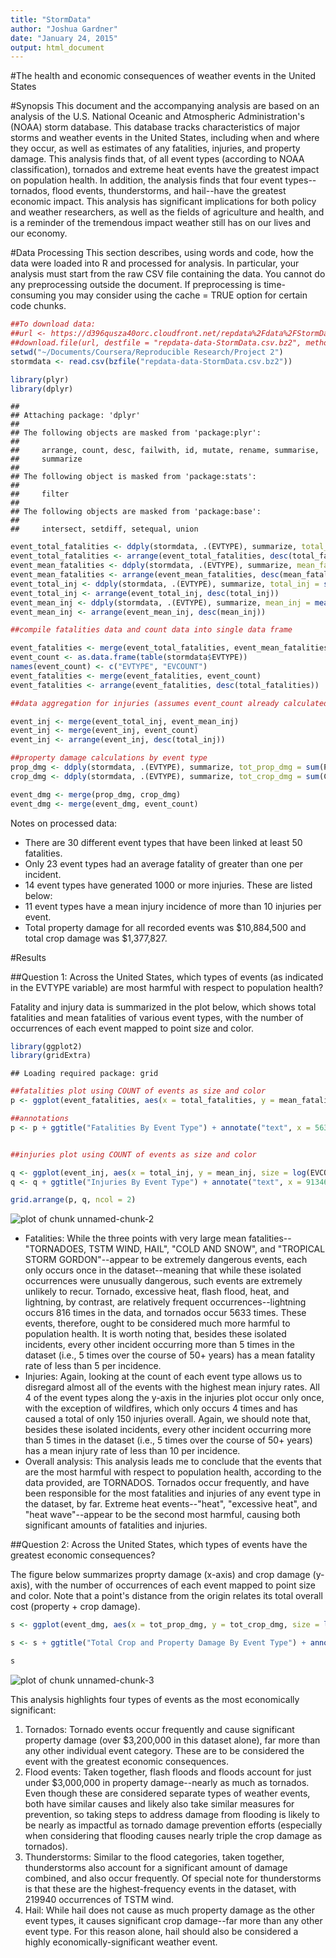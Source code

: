 ```yaml
---
title: "StormData"
author: "Joshua Gardner"
date: "January 24, 2015"
output: html_document
---
```

#The health and economic consequences of weather events in the United States

#Synopsis
This document and the accompanying analysis are based on an analysis of the U.S. National Oceanic and Atmospheric Administration's (NOAA) storm database. This database tracks characteristics of major storms and weather events in the United States, including when and where they occur, as well as estimates of any fatalities, injuries, and property damage. This analysis finds that, of all event types (according to NOAA classification), tornados and extreme heat events have the greatest impact on population health. In addition, the analysis finds that four event types--tornados, flood events, thunderstorms, and hail--have the greatest economic impact. This analysis has significant implications for both policy and weather researchers, as well as the fields of agriculture and health, and is a reminder of the tremendous impact weather still has on our lives and our economy.

#Data Processing
This section describes, using words and code, how the data were loaded into R and processed for analysis. In particular, your analysis must start from the raw CSV file containing the data. You cannot do any preprocessing outside the document. If preprocessing is time-consuming you may consider using the cache = TRUE option for certain code chunks.


```r
##To download data:
##url <- https://d396qusza40orc.cloudfront.net/repdata%2Fdata%2FStormData.csv.bz2
##download.file(url, destfile = "repdata-data-StormData.csv.bz2", method = "curl")
setwd("~/Documents/Coursera/Reproducible Research/Project 2")
stormdata <- read.csv(bzfile("repdata-data-StormData.csv.bz2"))

library(plyr)
library(dplyr)
```

```
## 
## Attaching package: 'dplyr'
## 
## The following objects are masked from 'package:plyr':
## 
##     arrange, count, desc, failwith, id, mutate, rename, summarise,
##     summarize
## 
## The following object is masked from 'package:stats':
## 
##     filter
## 
## The following objects are masked from 'package:base':
## 
##     intersect, setdiff, setequal, union
```

```r
event_total_fatalities <- ddply(stormdata, .(EVTYPE), summarize, total_fatalities = sum(FATALITIES))
event_total_fatalities <- arrange(event_total_fatalities, desc(total_fatalities))
event_mean_fatalities <- ddply(stormdata, .(EVTYPE), summarize, mean_fatalities = mean(FATALITIES, na.rm = TRUE))
event_mean_fatalities <- arrange(event_mean_fatalities, desc(mean_fatalities))
event_total_inj <- ddply(stormdata, .(EVTYPE), summarize, total_inj = sum(INJURIES))
event_total_inj <- arrange(event_total_inj, desc(total_inj))
event_mean_inj <- ddply(stormdata, .(EVTYPE), summarize, mean_inj = mean(INJURIES, na.rm = TRUE))
event_mean_inj <- arrange(event_mean_inj, desc(mean_inj))

##compile fatalities data and count data into single data frame

event_fatalities <- merge(event_total_fatalities, event_mean_fatalities)
event_count <- as.data.frame(table(stormdata$EVTYPE))
names(event_count) <- c("EVTYPE", "EVCOUNT")
event_fatalities <- merge(event_fatalities, event_count)
event_fatalities <- arrange(event_fatalities, desc(total_fatalities))

##data aggregation for injuries (assumes event_count already calculated)

event_inj <- merge(event_total_inj, event_mean_inj)
event_inj <- merge(event_inj, event_count)
event_inj <- arrange(event_inj, desc(total_inj))

##property damage calculations by event type
prop_dmg <- ddply(stormdata, .(EVTYPE), summarize, tot_prop_dmg = sum(PROPDMG))
crop_dmg <- ddply(stormdata, .(EVTYPE), summarize, tot_crop_dmg = sum(CROPDMG))

event_dmg <- merge(prop_dmg, crop_dmg)
event_dmg <- merge(event_dmg, event_count)
```

Notes on processed data:

* There are 30 different event types that have been linked at least 50 fatalities.
* Only 23 event types had an average fatality of greater than one per incident. 
* 14 event types have generated 1000 or more injuries. These are listed below:
* 11 event types have a mean injury incidence of more than 10 injuries per event.
* Total property damage for all recorded events was $10,884,500 and total crop damage was $1,377,827.

#Results

##Question 1: Across the United States, which types of events (as indicated in the EVTYPE variable) are most harmful with respect to population health?


Fatality and injury data is summarized in the plot below, which shows total fatalities and mean fatalities of various event types, with the number of occurrences of each event mapped to point size and color.



```r
library(ggplot2)
library(gridExtra)
```

```
## Loading required package: grid
```

```r
##fatalities plot using COUNT of events as size and color
p <- ggplot(event_fatalities, aes(x = total_fatalities, y = mean_fatalities, size = log(EVCOUNT), color = log(EVCOUNT)), ymax = 7000) + geom_point() + theme(legend.position="bottom")

##annotations
p <- p + ggtitle("Fatalities By Event Type") + annotate("text", x = 5633, y = 0.09, label = "TORNADO", size = 2.5, vjust = 0) + annotate("text", x = 1903, y = 1.13, label = "EXCESSIVE HEAT", size = 2.5, vjust = 0) + annotate("text", x = 978, y = 0.018, label = "FLASH FLOOD", size = 2.5, vjust = 1, hjust = 0) + annotate("text", x = 937, y = 1.22, label = "HEAT", size = 2.5, vjust = 0) + annotate("text", x = 816, y = 0.05, label = "LIGHTNING", size = 2.5, vjust = 0, hjust = 1) + annotate("text", x = 25, y = 25, label = "TORNADOES, TSTM WIND, HAIL", size = 2.5, vjust = 0, hjust = 0) + annotate("text", x = 14, y = 14, label = "COLD AND SNOW", size = 2.5, vjust = 0, hjust = 0) + annotate("text", x = 8, y = 8, label = "TROPICAL STORM GORDON", size = 2.5, vjust = 0, hjust = 0)


##injuries plot using COUNT of events as size and color

q <- ggplot(event_inj, aes(x = total_inj, y = mean_inj, size = log(EVCOUNT), color = log(EVCOUNT))) + geom_point() + theme(legend.position="bottom")
q <- q + ggtitle("Injuries By Event Type") + annotate("text", x = 91346, y = 1.5, label = "TORNADO", size = 2.5, vjust = 0) + annotate("text", x = 6525, y = 3.9, label = "EXCESSIVE HEAT", size = 2.5, vjust = 0, hjust = 0) + annotate("text", x = 70, y = 70, label = "HEAT WAVE", size = 2.5, vjust = 0, hjust = 0) + annotate("text", x = 43, y = 43, label = "TROPICAL STORM GORDON", size = 2.5, vjust = 0, hjust = 0) + annotate("text", x = 150, y = 37.5, label = "WILD FIRES", size = 2.5, vjust = 0, hjust = 0) + annotate("text", x = 27, y = 27, label = "THUNDERSTORMW", size = 2.5, vjust = 0, hjust = 0)

grid.arrange(p, q, ncol = 2)
```

<img src="figure/unnamed-chunk-2-1.png" title="plot of chunk unnamed-chunk-2" alt="plot of chunk unnamed-chunk-2" style="display: block; margin: auto;" />

* Fatalities: While the three points with very large mean fatalities--"TORNADOES, TSTM WIND, HAIL", "COLD AND SNOW", and "TROPICAL STORM GORDON"--appear to be extremely dangerous events, each only occurs once in the dataset--meaning that while these isolated occurrences were unusually dangerous, such events are extremely unlikely to recur. Tornado, excessive heat, flash flood, heat, and lightning, by contrast, are relatively frequent occurrences--lightning occurs 816 times in the data, and tornados occur 5633 times. These events, therefore, ought to be considered much more harmful to population health. It is worth noting that, besides these isolated incidents, every other incident occurring more than 5 times in the dataset (i.e., 5 times over the course of 50+ years) has a mean fatality rate of less than 5 per incidence.
* Injuries: Again, looking at the count of each event type allows us to disregard almost all of the events with the highest mean injury rates. All 4 of the event types along the y-axis in the injuries plot occur only once, with the exception of wildfires, which only occurs 4 times and has caused a total of only 150 injuries overall. Again, we should note  that, besides these isolated incidents, every other incident occurring more than 5 times in the dataset (i.e., 5 times over the course of 50+ years) has a mean injury rate of less than 10 per incidence.
* Overall analysis: This analysis leads me to conclude that the events that are the most harmful with respect to population health, according to the data provided, are TORNADOS. Tornados occur frequently, and have been responsible for the most fatalities and injuries of any event type in the dataset, by far. Extreme heat events--"heat", "excessive heat", and "heat wave"--appear to be the second most harmful, causing both significant amounts of fatalities and injuries.


##Question 2: Across the United States, which types of events have the greatest economic consequences?

The figure below summarizes proprty damage (x-axis) and crop damage (y-axis), with the number of occurrences of each event mapped to point size and color. Note that a point's distance from the origin relates its total overall cost (property + crop damage).


```r
s <- ggplot(event_dmg, aes(x = tot_prop_dmg, y = tot_crop_dmg, size = log(EVCOUNT), color = log(EVCOUNT))) + geom_point() + theme(legend.position="right")

s <- s + ggtitle("Total Crop and Property Damage By Event Type") + annotate("text", x = 3212258.2, y = 100018.5, label = "TORNADO", size = 2.5, vjust = 0) + annotate("text", x = 1420124.6, y = 179200.46, label = "FLASH FLOOD", size = 2.5, vjust = 0) + annotate("text", x = 1335965.6, y = 109202.60, label = "TSTM WIND", size = 2.5, vjust = 0) + annotate("text", x = 899938.5, y = 168037.88, label = "FLOOD", size = 2.5, vjust = 0) + annotate("text", x = 876844.2, y = 66791.45, label = "THUNDERSTORM WIND", size = 2.5, vjust = 0) + annotate("text", x = 688693.4, y = 579596.28, label = "HAIL", size = 2.5, vjust = 0)

s
```

<img src="figure/unnamed-chunk-3-1.png" title="plot of chunk unnamed-chunk-3" alt="plot of chunk unnamed-chunk-3" style="display: block; margin: auto;" />

This analysis highlights four types of events as the most economically significant:

1. Tornados: Tornado events occur frequently and cause significant property damage (over $3,200,000 in this dataset alone), far more than any other individual event category. These are to be considered the event with the greatest economic consequences.
2. Flood events: Taken together, flash floods and floods account for just under $3,000,000 in property damage--nearly as much as tornados. Even though these are considered separate types of weather events, both have similar causes and likely also take similar measures for prevention, so taking steps to address damage from flooding is likely to be nearly as impactful as tornado damage prevention efforts (especially when considering that flooding causes nearly triple the crop damage as tornados).
3. Thunderstorms: Similar to the flood categories, taken together, thunderstorms also account for a significant amount of damage combined, and also occur frequently. Of special note for thunderstorms is that these are the highest-frequency events in the dataset, with 219940 occurrences of TSTM wind.
4. Hail: While hail does not cause as much property damage as the other event types, it causes significant crop damage--far more than any other event type. For this reason alone, hail should also be considered a highly economically-significant weather event.

